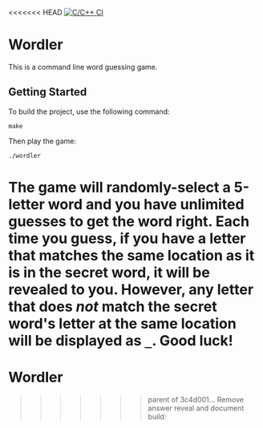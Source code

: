 <<<<<<< HEAD
[![C/C++ CI](https://github.com/melippmann/Wordler/actions/workflows/c-cpp.yml/badge.svg)](https://github.com/melippmann/Wordler/actions/workflows/c-cpp.yml)
# Wordler

This is a command line word guessing game.

## Getting Started

To build the project, use the following command:

```
make
```

Then play the game:

```
./wordler
```

The game will randomly-select a 5-letter word and you have unlimited guesses to get the word right. Each time you guess, if you have a letter that matches the same location as it is in the secret word, it will be revealed to you. However, any letter that does *not* match the secret word's letter at the same location will be displayed as `_`. Good luck!
=======
# Wordler
>>>>>>> parent of 3c4d001... Remove answer reveal and document build:
